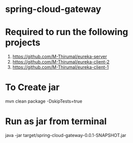 # spring-cloud-gateway

# Required to run the following projects
1. https://github.com/M-Thirumal/eureka-server
2. https://github.com/M-Thirumal/eureka-client-2
3. https://github.com/M-Thirumal/eureka-client-1

# To Create jar
mvn clean package -DskipTests=true

# Run as jar from terminal
java -jar target/spring-cloud-gateway-0.0.1-SNAPSHOT.jar

